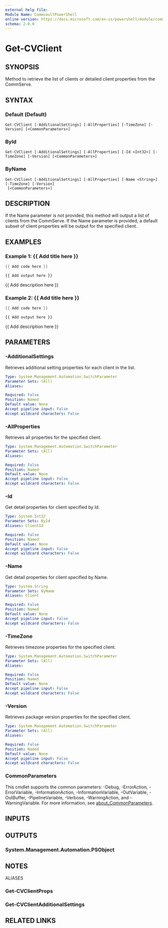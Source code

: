 ```yaml
---
external help file:
Module Name: CommvaultPowerShell
online version: https://docs.microsoft.com/en-us/powershell/module/commvaultpowershell/get-cvclient
schema: 2.0.0
---
```


# Get-CVClient

## SYNOPSIS
Method to retrieve the list of clients or detailed client properties from the CommServe.

## SYNTAX

### Default (Default)
```
Get-CVClient [-AdditionalSettings] [-AllProperties] [-TimeZone] [-Version] [<CommonParameters>]
```

### ById
```
Get-CVClient [-AdditionalSettings] [-AllProperties] [-Id <Int32>] [-TimeZone] [-Version] [<CommonParameters>]
```

### ByName
```
Get-CVClient [-AdditionalSettings] [-AllProperties] [-Name <String>] [-TimeZone] [-Version]
 [<CommonParameters>]
```

## DESCRIPTION
If the Name parameter is not provided, this method will output a list of clients from the CommServe.
If the Name parameter is provided, a default subset of client properties will be output for the specified client.

## EXAMPLES

### Example 1: {{ Add title here }}
```powershell
{{ Add code here }}
```

```output
{{ Add output here }}
```

{{ Add description here }}

### Example 2: {{ Add title here }}
```powershell
{{ Add code here }}
```

```output
{{ Add output here }}
```

{{ Add description here }}

## PARAMETERS

### -AdditionalSettings
Retrieves additional setting properties for each client in the list.

```yaml
Type: System.Management.Automation.SwitchParameter
Parameter Sets: (All)
Aliases:

Required: False
Position: Named
Default value: None
Accept pipeline input: False
Accept wildcard characters: False
```

### -AllProperties
Retrieves all properties for the specified client.

```yaml
Type: System.Management.Automation.SwitchParameter
Parameter Sets: (All)
Aliases:

Required: False
Position: Named
Default value: None
Accept pipeline input: False
Accept wildcard characters: False
```

### -Id
Get detail properties for client specified by Id.

```yaml
Type: System.Int32
Parameter Sets: ById
Aliases: ClientId

Required: False
Position: Named
Default value: None
Accept pipeline input: False
Accept wildcard characters: False
```

### -Name
Get detail properties for client specified by Name.

```yaml
Type: System.String
Parameter Sets: ByName
Aliases: Client

Required: False
Position: Named
Default value: None
Accept pipeline input: False
Accept wildcard characters: False
```

### -TimeZone
Retrieves timezone properties for the specified client.

```yaml
Type: System.Management.Automation.SwitchParameter
Parameter Sets: (All)
Aliases:

Required: False
Position: Named
Default value: None
Accept pipeline input: False
Accept wildcard characters: False
```

### -Version
Retrieves package version properties for the specified client.

```yaml
Type: System.Management.Automation.SwitchParameter
Parameter Sets: (All)
Aliases:

Required: False
Position: Named
Default value: None
Accept pipeline input: False
Accept wildcard characters: False
```

### CommonParameters
This cmdlet supports the common parameters: -Debug, -ErrorAction, -ErrorVariable, -InformationAction, -InformationVariable, -OutVariable, -OutBuffer, -PipelineVariable, -Verbose, -WarningAction, and -WarningVariable. For more information, see [about_CommonParameters](http://go.microsoft.com/fwlink/?LinkID=113216).

## INPUTS

## OUTPUTS

### System.Management.Automation.PSObject

## NOTES

ALIASES

### Get-CVClientProps

### Get-CVClientAdditionalSettings

## RELATED LINKS

